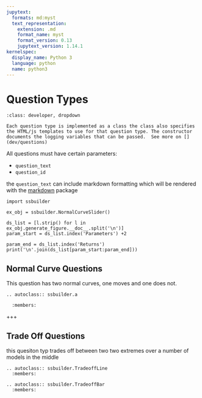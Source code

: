 ```yaml
---
jupytext:
  formats: md:myst
  text_representation:
    extension: .md
    format_name: myst
    format_version: 0.13
    jupytext_version: 1.14.1
kernelspec:
  display_name: Python 3
  language: python
  name: python3
---
```


# Question Types 

```{admonition} Question Implementation
:class: developer, dropdown

Each question type is implemented as a class the class also specifies the HTML/js templates to use for that question type. The constructor documents the logging variables that can be passed.  See more on [](dev/questions)
```

All questions must have certain parameters:
- `question_text`
- `question_id`

the `question_text` can include markdown formatting which will be rendered with the [markdown](https://pypi.org/project/Markdown/) package

```{code-cell} ipython3
import ssbuilder
```

```{code-cell} ipython3
ex_obj = ssbuilder.NormalCurveSlider()
```

```{code-cell} ipython3
ds_list = [l.strip() for l in ex_obj.generate_figure.__doc__.split('\n')]
param_start = ds_list.index('Parameters') +2

param_end = ds_list.index('Returns')
print('\n'.join(ds_list[param_start:param_end]))
```

## Normal Curve Questions

This question has two normal curves, one moves and one does not. 
```{eval-rst}
.. autoclass:: ssbuilder.a

  :members:
```

+++

## Trade Off Questions

this quesiton typ trades off between two two extremes over a number of models in the middle

<!-- example comment -->


```{eval-rst}
.. autoclass:: ssbuilder.TradeoffLine
  :members:
```

```{eval-rst}
.. autoclass:: ssbuilder.TradeoffBar
  :members:
```

##
